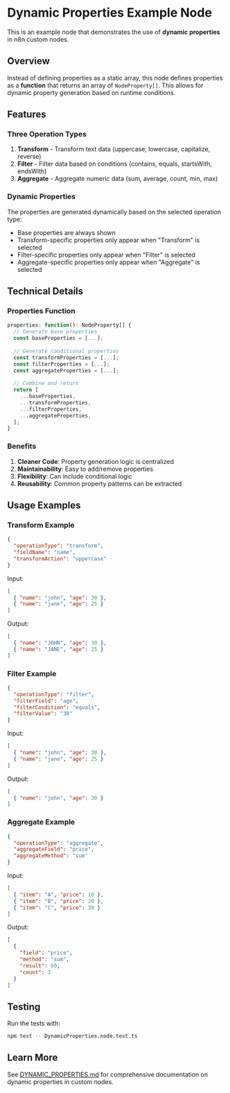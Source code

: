 # Dynamic Properties Example Node

This is an example node that demonstrates the use of **dynamic properties** in n8n custom nodes.

## Overview

Instead of defining properties as a static array, this node defines properties as a **function** that returns an array of `NodeProperty[]`. This allows for dynamic property generation based on runtime conditions.

## Features

### Three Operation Types

1. **Transform** - Transform text data (uppercase, lowercase, capitalize, reverse)
2. **Filter** - Filter data based on conditions (contains, equals, startsWith, endsWith)
3. **Aggregate** - Aggregate numeric data (sum, average, count, min, max)

### Dynamic Properties

The properties are generated dynamically based on the selected operation type:
- Base properties are always shown
- Transform-specific properties only appear when "Transform" is selected
- Filter-specific properties only appear when "Filter" is selected
- Aggregate-specific properties only appear when "Aggregate" is selected

## Technical Details

### Properties Function

```typescript
properties: function(): NodeProperty[] {
  // Generate base properties
  const baseProperties = [...];
  
  // Generate conditional properties
  const transformProperties = [...];
  const filterProperties = [...];
  const aggregateProperties = [...];
  
  // Combine and return
  return [
    ...baseProperties,
    ...transformProperties,
    ...filterProperties,
    ...aggregateProperties,
  ];
}
```

### Benefits

1. **Cleaner Code**: Property generation logic is centralized
2. **Maintainability**: Easy to add/remove properties
3. **Flexibility**: Can include conditional logic
4. **Reusability**: Common property patterns can be extracted

## Usage Examples

### Transform Example

```json
{
  "operationType": "transform",
  "fieldName": "name",
  "transformAction": "uppercase"
}
```

Input:
```json
[
  { "name": "john", "age": 30 },
  { "name": "jane", "age": 25 }
]
```

Output:
```json
[
  { "name": "JOHN", "age": 30 },
  { "name": "JANE", "age": 25 }
]
```

### Filter Example

```json
{
  "operationType": "filter",
  "filterField": "age",
  "filterCondition": "equals",
  "filterValue": "30"
}
```

Input:
```json
[
  { "name": "john", "age": 30 },
  { "name": "jane", "age": 25 }
]
```

Output:
```json
[
  { "name": "john", "age": 30 }
]
```

### Aggregate Example

```json
{
  "operationType": "aggregate",
  "aggregateField": "price",
  "aggregateMethod": "sum"
}
```

Input:
```json
[
  { "item": "A", "price": 10 },
  { "item": "B", "price": 20 },
  { "item": "C", "price": 30 }
]
```

Output:
```json
[
  {
    "field": "price",
    "method": "sum",
    "result": 60,
    "count": 3
  }
]
```

## Testing

Run the tests with:

```bash
npm test -- DynamicProperties.node.test.ts
```

## Learn More

See [DYNAMIC_PROPERTIES.md](../../../docs/DYNAMIC_PROPERTIES.md) for comprehensive documentation on dynamic properties in custom nodes.
